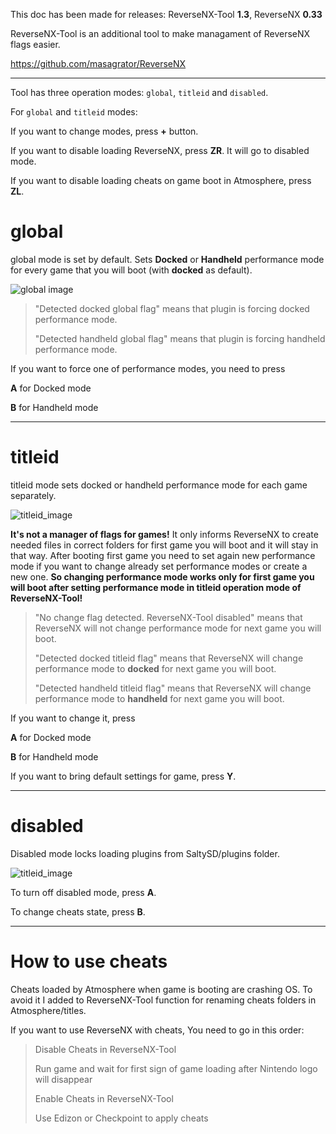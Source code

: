 This doc has been made for releases: ReverseNX-Tool **1.3**, ReverseNX **0.33**

ReverseNX-Tool is an additional tool to make managament of ReverseNX flags easier.

https://github.com/masagrator/ReverseNX

-------------

Tool has three operation modes: `global`, `titleid` and `disabled`.

For `global` and `titleid` modes:

If you want to change modes, press **+** button. 

If you want to disable loading ReverseNX, press **ZR**. It will go to disabled mode.

If you want to disable loading cheats on game boot in Atmosphere, press **ZL**.

# global

global mode is set by default. Sets **Docked** or **Handheld** performance mode for every game that you will boot (with **docked** as default).

![global image](https://github.com/masagrator/ReverseNX-Tool/blob/master/docs/global.jpg?raw=true)

>"Detected docked global flag" means that plugin is forcing docked performance mode.
>
>"Detected handheld global flag" means that plugin is forcing handheld performance mode.

If you want to force one of performance modes, you need to press

**A** for Docked mode

**B** for Handheld mode

-------------

# titleid

titleid mode sets docked or handheld performance mode for each game separately.

![titleid_image](https://github.com/masagrator/ReverseNX-Tool/blob/master/docs/titleid.jpg?raw=true)

**It's not a manager of flags for games!** It only informs ReverseNX to create needed files in correct folders for first game you will boot and it will stay in that way. After booting first game you need to set again new performance mode if you want to change already set performance modes or create a new one. **So changing performance mode works only for first game you will boot after setting performance mode in titleid operation mode of ReverseNX-Tool!**

>"No change flag detected. ReverseNX-Tool disabled" means that ReverseNX will not change performance mode for next game you will boot.
>
>"Detected docked titleid flag" means that ReverseNX will change performance mode to **docked** for next game you will boot.
>
>"Detected handheld titleid flag" means that ReverseNX will change performance mode to **handheld** for next game you will boot.

If you want to change it, press

**A** for Docked mode

**B** for Handheld mode

If you want to bring default settings for game, press **Y**.

---

# disabled

Disabled mode locks loading plugins from SaltySD/plugins folder. 

![titleid_image](https://github.com/masagrator/ReverseNX-Tool/blob/master/docs/disabled.jpg?raw=true)

To turn off disabled mode, press **A**.

To change cheats state, press **B**.

---

# How to use cheats

Cheats loaded by Atmosphere when game is booting are crashing OS. To avoid it I added to ReverseNX-Tool function for renaming cheats folders in Atmosphere/titles.

If you want to use ReverseNX with cheats, You need to go in this order:

>Disable Cheats in ReverseNX-Tool
>
>Run game and wait for first sign of game loading after Nintendo logo will disappear
>
>Enable Cheats in ReverseNX-Tool
>
>Use Edizon or Checkpoint to apply cheats
